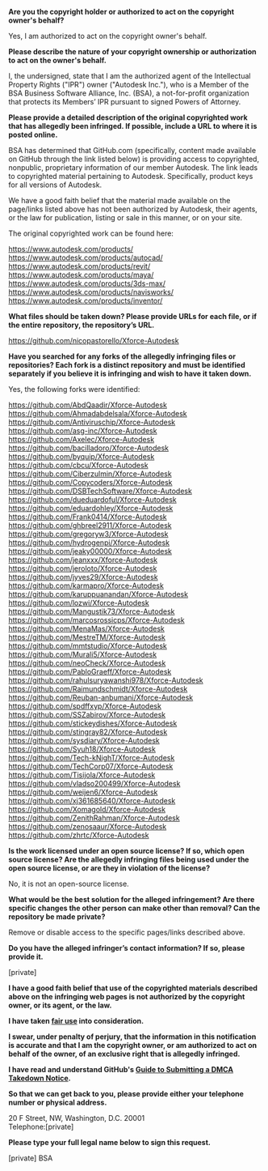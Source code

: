 **Are you the copyright holder or authorized to act on the copyright owner's behalf?**  
  
Yes, I am authorized to act on the copyright owner's behalf.  
  
**Please describe the nature of your copyright ownership or authorization to act on the owner's behalf.**  
  
I, the undersigned, state that I am the authorized agent of the Intellectual Property Rights ("IPR") owner ("Autodesk Inc."), who is a Member of the BSA Business Software Alliance, Inc. (BSA), a not-for-profit organization that protects its Members’ IPR pursuant to signed Powers of Attorney.  
  
**Please provide a detailed description of the original copyrighted work that has allegedly been infringed. If possible, include a URL to where it is posted online.**  
  
BSA has determined that GitHub.com (specifically, content made available on GitHub through the link listed below) is providing access to copyrighted, nonpublic, proprietary information of our member Autodesk. The link leads to copyrighted material pertaining to Autodesk. Specifically, product keys for all versions of Autodesk.  
  
We have a good faith belief that the material made available on the page/links listed above has not been authorized by Autodesk, their agents, or the law for publication, listing or sale in this manner, or on your site.  
  
The original copyrighted work can be found here:  
  
https://www.autodesk.com/products/  
https://www.autodesk.com/products/autocad/  
https://www.autodesk.com/products/revit/  
https://www.autodesk.com/products/maya/  
https://www.autodesk.com/products/3ds-max/  
https://www.autodesk.com/products/navisworks/  
https://www.autodesk.com/products/inventor/  
  
**What files should be taken down? Please provide URLs for each file, or if the entire repository, the repository’s URL.**  
  
https://github.com/nicopastorello/Xforce-Autodesk  
  
**Have you searched for any forks of the allegedly infringing files or repositories? Each fork is a distinct repository and must be identified separately if you believe it is infringing and wish to have it taken down.**  
  
Yes, the following forks were identified:  
  
https://github.com/AbdQaadir/Xforce-Autodesk  
https://github.com/Ahmadabdelsala/Xforce-Autodesk  
https://github.com/Antiviruschip/Xforce-Autodesk  
https://github.com/asg-inc/Xforce-Autodesk  
https://github.com/Axelec/Xforce-Autodesk  
https://github.com/bacilladoro/Xforce-Autodesk  
https://github.com/byquip/Xforce-Autodesk  
https://github.com/cbcu/Xforce-Autodesk  
https://github.com/Ciberzulmin/Xforce-Autodesk  
https://github.com/Copycoders/Xforce-Autodesk  
https://github.com/DSBTechSoftware/Xforce-Autodesk  
https://github.com/dueduardoful/Xforce-Autodesk  
https://github.com/eduardohley/Xforce-Autodesk  
https://github.com/Frank0414/Xforce-Autodesk  
https://github.com/ghbreel2911/Xforce-Autodesk  
https://github.com/gregoryw3/Xforce-Autodesk  
https://github.com/hydrogenpi/Xforce-Autodesk  
https://github.com/jeaky00000/Xforce-Autodesk  
https://github.com/jeanxxx/Xforce-Autodesk  
https://github.com/jeroloto/Xforce-Autodesk  
https://github.com/jyves29/Xforce-Autodesk  
https://github.com/karmapro/Xforce-Autodesk  
https://github.com/karuppuanandan/Xforce-Autodesk  
https://github.com/lozwi/Xforce-Autodesk  
https://github.com/Mangustik73/Xforce-Autodesk  
https://github.com/marcosrossicps/Xforce-Autodesk  
https://github.com/MenaMas/Xforce-Autodesk  
https://github.com/MestreTM/Xforce-Autodesk  
https://github.com/mmtstudio/Xforce-Autodesk  
https://github.com/Murali5/Xforce-Autodesk  
https://github.com/neoCheck/Xforce-Autodesk  
https://github.com/PabloGraeff/Xforce-Autodesk  
https://github.com/rahulsuryawanshi978/Xforce-Autodesk  
https://github.com/Raimundschmidt/Xforce-Autodesk  
https://github.com/Reuban-anbumani/Xforce-Autodesk  
https://github.com/spdffxyp/Xforce-Autodesk  
https://github.com/SSZabirov/Xforce-Autodesk  
https://github.com/stickeydishes/Xforce-Autodesk  
https://github.com/stingray82/Xforce-Autodesk  
https://github.com/sysdiary/Xforce-Autodesk  
https://github.com/Syuh18/Xforce-Autodesk  
https://github.com/Tech-kNighT/Xforce-Autodesk  
https://github.com/TechCorp07/Xforce-Autodesk  
https://github.com/Tisijola/Xforce-Autodesk  
https://github.com/vladso200499/Xforce-Autodesk  
https://github.com/weijen6/Xforce-Autodesk  
https://github.com/xj361685640/Xforce-Autodesk  
https://github.com/Xomagold/Xforce-Autodesk  
https://github.com/ZenithRahman/Xforce-Autodesk  
https://github.com/zenosaaur/Xforce-Autodesk  
https://github.com/zhrtc/Xforce-Autodesk  
  
**Is the work licensed under an open source license? If so, which open source license? Are the allegedly infringing files being used under the open source license, or are they in violation of the license?**  
  
No, it is not an open-source license.  
  
**What would be the best solution for the alleged infringement? Are there specific changes the other person can make other than removal? Can the repository be made private?**  
  
Remove or disable access to the specific pages/links described above.  
  
**Do you have the alleged infringer’s contact information? If so, please provide it.**  
  
[private]    
  
**I have a good faith belief that use of the copyrighted materials described above on the infringing web pages is not authorized by the copyright owner, or its agent, or the law.**  
  
**I have taken <a href="https://www.lumendatabase.org/topics/22">fair use</a> into consideration.**  
  
**I swear, under penalty of perjury, that the information in this notification is accurate and that I am the copyright owner, or am authorized to act on behalf of the owner, of an exclusive right that is allegedly infringed.**  
  
**I have read and understand GitHub's <a href="https://help.github.com/articles/guide-to-submitting-a-dmca-takedown-notice/">Guide to Submitting a DMCA Takedown Notice</a>.**  
  
**So that we can get back to you, please provide either your telephone number or physical address.**  
  
20 F Street, NW, Washington, D.C. 20001    
Telephone:[private]    
  
**Please type your full legal name below to sign this request.**  
  
[private] BSA  

